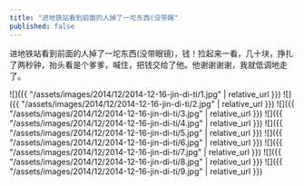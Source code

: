 ```yaml
---
title: "进地铁站看到前面的人掉了一坨东西(没带眼"
published: false
---
```

进地铁站看到前面的人掉了一坨东西(没带眼镜)，钱！捡起来一看，几十块，挣扎了两秒钟，抬头看是个爹爹，喊住，把钱交给了他。他谢谢谢谢，我就低调地走了。



![]({{ "/assets/images/2014/12/2014-12-16-jin-di-ti/1.jpg" | relative_url }})
![]({{ "/assets/images/2014/12/2014-12-16-jin-di-ti/2.jpg" | relative_url }})
![]({{ "/assets/images/2014/12/2014-12-16-jin-di-ti/3.jpg" | relative_url }})
![]({{ "/assets/images/2014/12/2014-12-16-jin-di-ti/4.jpg" | relative_url }})
![]({{ "/assets/images/2014/12/2014-12-16-jin-di-ti/5.jpg" | relative_url }})
![]({{ "/assets/images/2014/12/2014-12-16-jin-di-ti/6.jpg" | relative_url }})
![]({{ "/assets/images/2014/12/2014-12-16-jin-di-ti/7.jpg" | relative_url }})
![]({{ "/assets/images/2014/12/2014-12-16-jin-di-ti/8.jpg" | relative_url }})
![]({{ "/assets/images/2014/12/2014-12-16-jin-di-ti/9.jpg" | relative_url }})
